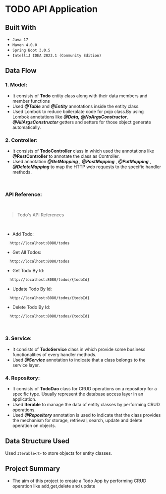 # TODO API Application


## Built With
* `Java 17`
* `Maven 4.0.0`
* `Spring Boot 3.0.5`
* `IntelliJ IDEA 2023.1 (Community Edition)`

## Data Flow

### 1. Model:
* It consists of **Todo** entity class along with their data members and member functions
* Used **_@Table_** and **_@Entity_** annotations inside the entity class.
* Used Lombok to reduce boilerplate code for pojo class.By using Lombok annotations like _**@Data,**_ **@_NoArgsConstructor_**, **_@AllArgsConstructor_** getters and setters for those object generate automatically.

### 2. Controller:
* It consists of  **TodoController**  class in which used the annotations like **@RestController** to annotate the class as Controller.
* Used annotation **_@GetMapping_** , **_@PostMapping_** , **_@PutMapping_** , **_@DeleteMapping_** to map the HTTP web requests to the specific handler methods.

<br>

### API Reference:

<br>

>Todo's API References

<br>

* Add Todo:
```*.sh-session
  http://localhost:8080/todos
```

* Get All Todos:
```*.sh-session
  http://localhost:8080/todos
```

* Get Todo By Id:
```*.sh-session
  http://localhost:8080/todos/{todoId}
```

* Update Todo By Id:
```*.sh-session
  http://localhost:8080/todos/{todoId}
```

* Delete Todo By Id:
```*.sh-session
  http://localhost:8080/todos/{todoId}
```

<br>


### 3. Service:
* It consists of **TodoService** class in which provide some business functionalities of every handler methods.
* Used _**@Service**_ annotation to indicate that a class belongs to the service layer.

### 4. Repository:
* It consists of **TodoDao** class for CRUD operations on a repository for a specific type. Usually represent the database access layer in an application.
* Used **Iterable** to manage the data of entity classes by performing CRUD operations.
* Used _**@Repository**_ annotation is used to indicate that the class provides the mechanism for storage, retrieval, search, update and delete operation on objects.


## Data Structure Used
Used `Iterable<T>` to store objects for entity classes.

## Project Summary
* The aim of this project to create a Todo App by performing CRUD operation like add,get,delete and update
